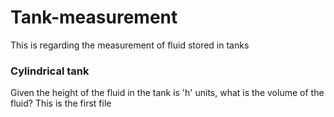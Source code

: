 # Tank-measurement
This is regarding the measurement of fluid stored in tanks

<h3>Cylindrical tank</h3> 

Given the height of the fluid in the tank is 'h' units, what is the volume of the fluid? This is the first file
